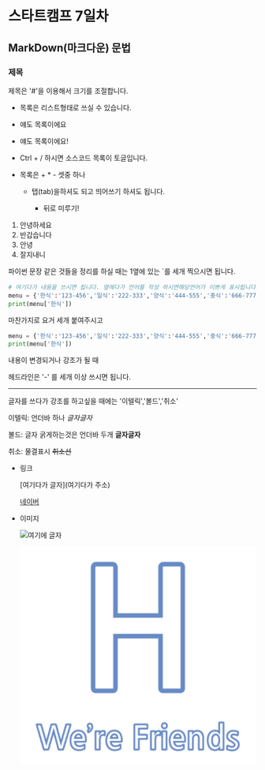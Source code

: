 # 스타트캠프 7일차

## MarkDown(마크다운) 문법

### 제목

제목은 '#'을 이용해서 크기를 조절합니다.

- 목록은 리스트형태로 쓰실 수 있습니다.

+ 얘도 목록이에요

* 얘도 목록이에요! 

* Ctrl + / 하시면 소스코드 목록이 토글입니다.

* 목록은 + * - 셋중 하나

  * 탭(tab)을하셔도 되고 띄어쓰기 하셔도 됩니다.

    * 뒤로 미루기!
1. 안녕하세요
2. 반갑습니다
3. 안녕
4. 잘지내니

파이썬 문장 같은 것들을 정리를 하실 때는 1옆에 있는 `를 세개 찍으시면 됩니다.

```python
# 여기다가 내용을 쓰시면 됩니다. 옆에다가 언어를 작성 하시면해당언어가 이쁘게 표시됩니다.
menu = {'한식':'123-456','일식':'222-333','양식':'444-555','중식':'666-777'}
print(menu['한식'])
```
마찬가지로 요거 세개 붙여주시고
```python
menu = {'한식':'123-456','일식':'222-333','양식':'444-555','중식':'666-777'}
print(menu['한식'])
```

내용이 변경되거나 강조가 될 때

헤드라인은 '-' 를 세개 이상 쓰시면 됩니다.

---

글자를 쓰다가 강조를 하고싶을 때에는 '이텔릭','볼드','취소'

이텔릭: 언더바 하나 _글자글자_

볼드: 글자 굵게하는것은 언더바 두개 __글자글자__

취소: 물결표시 ~~취소선~~

- 링크

  [여기다가 글자](여기다가 주소)

  [네이버](https://www.naver.com)

- 이미지

  ![여기에 글자](이미지링크)

  ![이미지입니다.](.\img\bluetooth_main.png)

